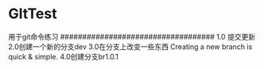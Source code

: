 # GItTest
用于git命令练习
###################################
1.0 提交更新
2.0创建一个新的分支dev
3.0在分支上改变一些东西
Creating a new branch is quick & simple.
4.0创建分支br1.0.1
